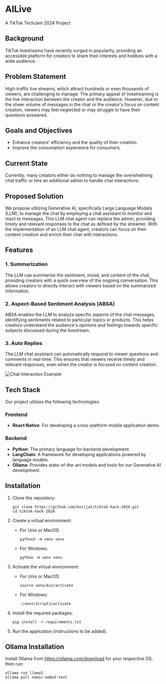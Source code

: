 # AILive

A TikTok TechJam 2024 Project

## Background

TikTok livestreams have recently surged in popularity, providing an accessible platform for creators to share their interests and hobbies with a wide audience.

## Problem Statement

High-traffic live streams, which attract hundreds or even thousands of viewers, are challenging to manage. The primary appeal of livestreaming is the live interaction between the creator and the audience. However, due to the sheer volume of messages in the chat or the creator's focus on content creation, viewers may feel neglected or may struggle to have their questions answered.

## Goals and Objectives

- Enhance creators' efficiency and the quality of their creation.
- Improve the consumption experience for consumers.

## Current State

Currently, many creators either do nothing to manage the overwhelming chat traffic or hire an additional admin to handle chat interactions.

## Proposed Solution

We propose utilizing Generative AI, specifically Large Language Models (LLM), to manage the chat by employing a chat assistant to monitor and react to messages. This LLM chat agent can replace the admin, providing timely and relevant responses to the chat as defined by the streamer. With the implementation of an LLM chat agent, creators can focus on their content creation and enrich their chat with interactions.

## Features

### 1. Summarization

The LLM can summarize the sentiment, mood, and content of the chat, providing creators with a quick overview of the ongoing conversation. This allows creators to directly interact with viewers based on the summarized information.

### 2. Aspect-Based Sentiment Analysis (ABSA)

ABSA enables the LLM to analyze specific aspects of the chat messages, identifying sentiments related to particular topics or products. This helps creators understand the audience's opinions and feelings towards specific subjects discussed during the livestream.

### 3. Auto Replies

The LLM chat assistant can automatically respond to viewer questions and comments in real-time. This ensures that viewers receive timely and relevant responses, even when the creator is focused on content creation.

![Chat Interaction Example](https://github.com/koiljat/tiktok-hack-2024/assets/124496128/f517f275-c8bf-4522-b237-24a188058535)

## Tech Stack

Our project utilizes the following technologies:

### Frontend
- **React Native**: For developing a cross-platform mobile application demo.

### Backend
- **Python**: The primary language for backend development.
- **LangChain**: A framework for developing applications powered by language models.
- **Ollama**: Provides state-of-the-art models and tools for our Generative AI development.

## Installation

1. Clone the repository:
   ```
   git clone https://github.com/koiljat/tiktok-hack-2024.git
   cd tiktok-hack-2024
   ```

2. Create a virtual environment:
   - For Unix or MacOS:
     ```
     python3 -m venv venv
     ```
   - For Windows:
     ```
     python -m venv venv
     ```

3. Activate the virtual environment:
   - For Unix or MacOS:
     ```
     source venv/bin/activate
     ```
   - For Windows:
     ```
     .\venv\Scripts\activate
     ```

4. Install the required packages:
   ```
   pip install -r requirements.txt
   ```

5. Run the application (instructions to be added).

## Ollama Installation

Install Ollama from https://ollama.com/download for your respective OS, then run:

```
ollama run llama3
ollama pull nomic-embed-text
```


